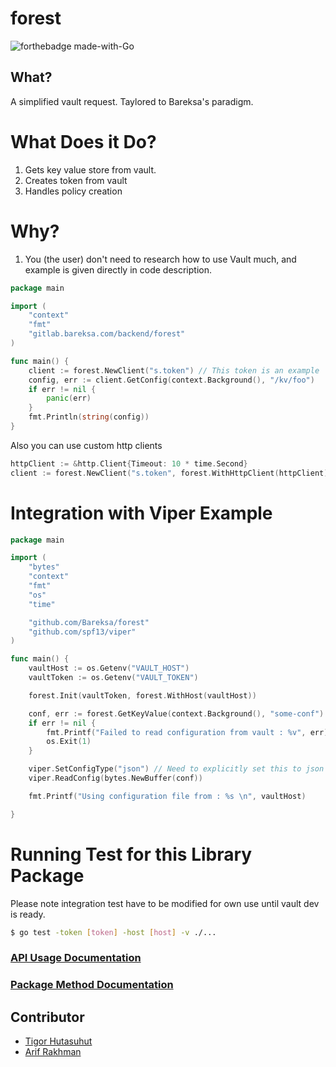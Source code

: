 # forest

![forthebadge made-with-Go](http://ForTheBadge.com/images/badges/made-with-go.svg)

## What?

A simplified vault request. Taylored to Bareksa's paradigm.

# What Does it Do?

1. Gets key value store from vault.
2. Creates token from vault
3. Handles policy creation

# Why?

1. You (the user) don't need to research how to use Vault much, and example is given directly in code description.

```go
package main

import (
	"context"
	"fmt"
	"gitlab.bareksa.com/backend/forest"
)

func main() {
	client := forest.NewClient("s.token") // This token is an example
	config, err := client.GetConfig(context.Background(), "/kv/foo")
	if err != nil {
		panic(err)
	}
	fmt.Println(string(config))
}
```

Also you can use custom http clients

```go
httpClient := &http.Client{Timeout: 10 * time.Second}
client := forest.NewClient("s.token", forest.WithHttpClient(httpClient))
```

# Integration with Viper Example

```go
package main

import (
	"bytes"
	"context"
	"fmt"
	"os"
	"time"

	"github.com/Bareksa/forest"
	"github.com/spf13/viper"
)

func main() {
	vaultHost := os.Getenv("VAULT_HOST")
	vaultToken := os.Getenv("VAULT_TOKEN")

	forest.Init(vaultToken, forest.WithHost(vaultHost))

	conf, err := forest.GetKeyValue(context.Background(), "some-conf")
	if err != nil {
		fmt.Printf("Failed to read configuration from vault : %v", err)
		os.Exit(1)
	}

	viper.SetConfigType("json") // Need to explicitly set this to json
	viper.ReadConfig(bytes.NewBuffer(conf))

	fmt.Printf("Using configuration file from : %s \n", vaultHost)

}
```

# Running Test for this Library Package

Please note integration test have to be modified for own use until vault dev is ready.

```bash
$ go test -token [token] -host [host] -v ./...
```

### [API Usage Documentation](./api.md)

### [Package Method Documentation](./package.md)

## Contributor

-   [Tigor Hutasuhut](https://gitlab.bareksa.com/tigor)
-   [Arif Rakhman](https://gitlab.bareksa.com/arif_rachman)
